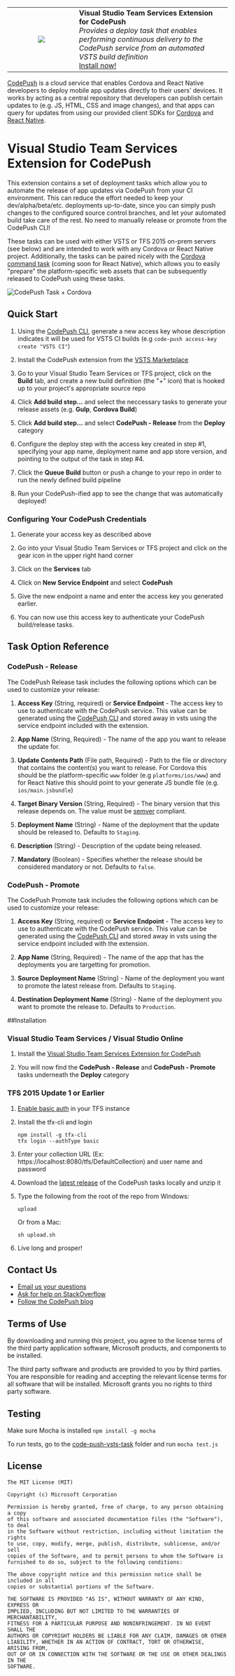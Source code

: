 <table style="width: 100%; border-style: none;"><tr>
<td style="width: 140px; text-align: center;"><img src="codepush_default.png" /></td>
<td><strong>Visual Studio Team Services Extension for CodePush</strong><br />
<i>Provides a deploy task that enables performing continuous delivery to the CodePush service from an automated VSTS build definition</i><br />
<a href="https://marketplace.visualstudio.com/items/ms-vsclient.code-push">Install now!</a>
</td>
</tr></table>

[CodePush](http://microsoft.github.io/code-push/) is a cloud service that enables Cordova and React Native developers to deploy mobile app updates directly to their users’ devices. It works by acting as a central repository that developers can publish certain updates to (e.g. JS, HTML, CSS and image changes), and that apps can query for updates from using our provided client SDKs for [Cordova](https://github.com/Microsoft/cordova-plugin-code-push) and [React Native](https://github.com/Microsoft/react-native-code-push). 

# Visual Studio Team Services Extension for CodePush

This extension contains a set of deployment tasks which allow you to automate the release of app updates via CodePush from your CI environment. This can reduce the effort needed to keep your dev/alpha/beta/etc. deployments up-to-date, since you can simply push changes to the configured source control branches, and let your automated build take care of the rest. No need to manually release or promote from the CodePush CLI!

These tasks can be used with either VSTS or TFS 2015 on-prem servers (see below) and are intended to work with any Cordova or React Native project. Additionally, the tasks can be paired nicely with the [Cordova command task](https://marketplace.visualstudio.com/items/ms-vsclient.cordova-extension) (coming soon for React Native), which allows you to easily "prepare" the platform-specific web assets that can be subsequently released to CodePush using these tasks.

![CodePush Task + Cordova](images/task-example.png)

## Quick Start

1. Using the [CodePush CLI](http://microsoft.github.io/code-push/docs/cli.html), generate a new access key whose description indicates it will be used for VSTS CI builds (e.g `code-push access-key create "VSTS CI"`)

2. Install the CodePush extension from the [VSTS Marketplace](https://marketplace.visualstudio.com/items/ms-vsclient.code-push)

3. Go to your Visual Studio Team Services or TFS project, click on the **Build** tab, and create a new build definition (the "+" icon) that is hooked up to your project's appropriate source repo

4. Click **Add build step...** and select the neccessary tasks to generate your release assets (e.g. **Gulp**, **Cordova Build**)

5. Click **Add build step...** and select **CodePush - Release** from the **Deploy** category

6. Configure the deploy step with the access key created in step #1, specifying your app name, deployment name and app store version, and pointing to the output of the task in step #4.

7. Click the **Queue Build** button or push a change to your repo in order to run the newly defined build pipeline

8. Run your CodePush-ified app to see the change that was automatically deployed!

### Configuring Your CodePush Credentials

1. Generate your access key as described above

2. Go into your Visual Studio Team Services or TFS project and click on the gear icon in the upper right hand corner

3. Click on the **Services** tab

4. Click on **New Service Endpoint** and select **CodePush**

5. Give the new endpoint a name and enter the access key you generated earlier.

6. You can now use this access key to authenticate your CodePush build/release tasks.

## Task Option Reference

### CodePush - Release

The CodePush Release task includes the following options which can be used to customize your release:

1. **Access Key** (String, required) or **Service Endpoint** - The access key to use to authenticate with the CodePush service. This value can be generated using the [CodePush CLI](https://github.com/Microsoft/code-push/tree/master/cli#authentication) and stored away in vsts using the service endpoint included with the extension.

2. **App Name** (String, Required) - The name of the app you want to release the update for.

3. **Update Contents Path** (File path, Required) - Path to the file or directory that contains the content(s) you want to release. For Cordova this should be the platform-specific `www` folder (e.g `platforms/ios/www`) and for React Native this should point to your generate JS bundle file (e.g. `ios/main.jsbundle`)

4. **Target Binary Version** (String, Required) - The binary version that this release depends on. The value must be [semver](http://semver.org/) compliant.

5. **Deployment Name** (String) - Name of the deployment that the update should be released to. Defaults to `Staging`.

6. **Description** (String) - Description of the update being released.

7. **Mandatory** (Boolean) - Specifies whether the release should be considered mandatory or not. Defaults to `false`.

### CodePush - Promote

The CodePush Promote task includes the following options which can be used to customize your release:

1. **Access Key** (String, required) or **Service Endpoint** - The access key to use to authenticate with the CodePush service. This value can be generated using the [CodePush CLI](https://github.com/Microsoft/code-push/tree/master/cli#authentication) and stored away in vsts using the service endpoint included with the extension.

2. **App Name** (String, Required) - The name of the app that has the deployments you are targetting for promotion.

3. **Source Deployment Name** (String) - Name of the deployment you want to promote the latest release from. Defaults to `Staging`.

4. **Destination Deployment Name** (String) - Name of the deployment you want to promote the release to. Defaults to `Production`.

##Installation

### Visual Studio Team Services / Visual Studio Online

1. Install the [Visual Studio Team Services Extension for CodePush](https://marketplace.visualstudio.com/items/ms-vsclient.code-push)

2. You will now find the **CodePush - Release** and **CodePush - Promote** tasks underneath the **Deploy** category

### TFS 2015 Update 1 or Earlier

1. [Enable basic auth](http://go.microsoft.com/fwlink/?LinkID=699518) in your TFS instance

2. Install the tfx-cli and login

	~~~~~~~~~~~~~~~~~~~~~~~~~~~~~~~~~~
	npm install -g tfx-cli
	tfx login --authType basic 
	~~~~~~~~~~~~~~~~~~~~~~~~~~~~~~~~~~

3. Enter your collection URL (Ex: https://localhost:8080/tfs/DefaultCollection) and user name and password 

4. Download the [latest release](https://github.com/Microsoft/code-push-vsts-extension/releases) of the CodePush tasks locally and unzip it

5. Type the following from the root of the repo from Windows:

	~~~~~~~~~~~~~~~~~~~~~~~~~~~~~~~~~~
	upload
	~~~~~~~~~~~~~~~~~~~~~~~~~~~~~~~~~~

	Or from a Mac:

	~~~~~~~~~~~~~~~~~~~~~~~~~~~~~~~~~~
	sh upload.sh
	~~~~~~~~~~~~~~~~~~~~~~~~~~~~~~~~~~

6. Live long and prosper!

## Contact Us
* [Email us your questions](mailto:codepushfeed@microsoft.com)
* [Ask for help on StackOverflow](https://stackoverflow.com/questions/tagged/codepush)
* [Follow the CodePush blog](http://microsoft.github.io/code-push/blog/index.html)

## Terms of Use
By downloading and running this project, you agree to the license terms of the third party application software, Microsoft products, and components to be installed. 

The third party software and products are provided to you by third parties. You are responsible for reading and accepting the relevant license terms for all software that will be installed. Microsoft grants you no rights to third party software.

## Testing

Make sure Mocha is installed ```npm install -g mocha```

To run tests, go to the [code-push-vsts-task](code-push-vsts-task) folder and run ```mocha test.js```

## License

```
The MIT License (MIT)

Copyright (c) Microsoft Corporation

Permission is hereby granted, free of charge, to any person obtaining a copy
of this software and associated documentation files (the "Software"), to deal
in the Software without restriction, including without limitation the rights
to use, copy, modify, merge, publish, distribute, sublicense, and/or sell
copies of the Software, and to permit persons to whom the Software is
furnished to do so, subject to the following conditions:

The above copyright notice and this permission notice shall be included in all
copies or substantial portions of the Software.

THE SOFTWARE IS PROVIDED "AS IS", WITHOUT WARRANTY OF ANY KIND, EXPRESS OR
IMPLIED, INCLUDING BUT NOT LIMITED TO THE WARRANTIES OF MERCHANTABILITY,
FITNESS FOR A PARTICULAR PURPOSE AND NONINFRINGEMENT. IN NO EVENT SHALL THE
AUTHORS OR COPYRIGHT HOLDERS BE LIABLE FOR ANY CLAIM, DAMAGES OR OTHER
LIABILITY, WHETHER IN AN ACTION OF CONTRACT, TORT OR OTHERWISE, ARISING FROM,
OUT OF OR IN CONNECTION WITH THE SOFTWARE OR THE USE OR OTHER DEALINGS IN THE
SOFTWARE.
```
